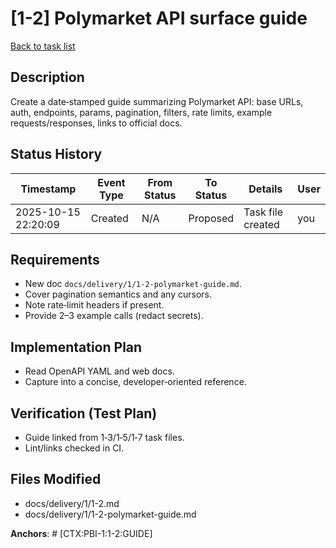 # [1-2] Polymarket API surface guide
[Back to task list](../tasks.md)

## Description
Create a date‑stamped guide summarizing Polymarket API: base URLs, auth, endpoints, params, pagination, filters, rate limits, example requests/responses, links to official docs.

## Status History
| Timestamp | Event Type | From Status | To Status | Details | User |
|-----------|------------|-------------|-----------|---------|------|
| 2025-10-15 22:20:09 | Created | N/A | Proposed | Task file created | you |

## Requirements
- New doc `docs/delivery/1/1-2-polymarket-guide.md`.
- Cover pagination semantics and any cursors.
- Note rate‑limit headers if present.
- Provide 2–3 example calls (redact secrets).

## Implementation Plan
- Read OpenAPI YAML and web docs.
- Capture into a concise, developer‑oriented reference.

## Verification (Test Plan)
- Guide linked from 1‑3/1‑5/1‑7 task files.
- Lint/links checked in CI.

## Files Modified
- docs/delivery/1/1-2.md
- docs/delivery/1/1-2-polymarket-guide.md

**Anchors**: # [CTX:PBI-1:1-2:GUIDE]
